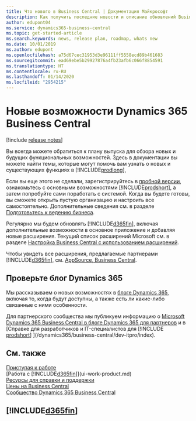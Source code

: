 ```yaml
---
title: Что нового в Business Central | Документация Майкрософт
description: Как получить последние новости и описание обновлений Business Central.
author: edupont04
ms.service: dynamics365-business-central
ms.topic: get-started-article
ms.search.keywords: news, release plan, roadmap, whats new
ms.date: 10/01/2019
ms.author: edupont
ms.openlocfilehash: a75d67cec31953d3e96111ff5558ecd89b461683
ms.sourcegitcommit: ead69ebe5b29927876a4fb23afb6c066f8854591
ms.translationtype: HT
ms.contentlocale: ru-RU
ms.lasthandoff: 01/14/2020
ms.locfileid: "2954215"
---
```

# <a name="whats-new-in-dynamics-365-business-central"></a>Новые возможности Dynamics 365 Business Central

[!include [release notes](includes/release-notes.md)]

Вы всегда можете обратиться к плану выпуска для обзора новых и будущих функциональных возможностей. Здесь в документации вы можете найти темы, которые могут помочь вам узнать о новых и существующих функциях в [!INCLUDE[prodlong](includes/prodlong.md)],  

Если вы еще этого не сделали, зарегистрируйтесь в [пробной версии](https://go.microsoft.com/fwlink/?linkid=847861), ознакомьтесь с основными возможностями [!INCLUDE[prodshort](includes/prodshort.md)], а затем попробуйте сами поработать с системой. Когда вы будете готовы, вы сможете открыть пустую организацию и настроить все самостоятельно. Дополнительные сведения см. в разделе [Подготовьтесь к ведению бизнеса](ui-get-ready-business.md).  

Регулярно мы будем обновлять [!INCLUDE[d365fin](includes/d365fin_md.md)], включая дополнительные возможности в основное приложение и добавляя новые расширения. Текущий список расширений Microsoft см. в разделе [Настройка Business Central с использованием расширений](ui-extensions.md).

Чтобы увидеть все расширения, предлагаемые партнерами [!INCLUDE[d365fin](includes/d365fin_md.md)], см. [AppSource, Business Central](https://go.microsoft.com/fwlink/?linkid=2081646).  

## <a name="check-the-dynamics-365-blog"></a>Проверьте блог Dynamics 365

Мы рассказываем о новых возможностях в [блоге Dynamics 365](https://cloudblogs.microsoft.com/dynamics365/), включая то, когда будут доступны, а также есть ли какие-либо связанные с ними особенности.  

Для партнерского сообщества мы публикуем информацию о [Microsoft Dynamics 365 Business Central в блоге Dynamics 365 для партнеров](https://cloudblogs.microsoft.com/dynamics365/it/product/business-central/) и в [Справке для разработчиков и IT-специалистов для [!INCLUDE [prodshort](includes/prodshort.md)] ](/dynamics365/business-central/dev-itpro/index).  

## <a name="see-also"></a>См. также

[Приступая к работе](product-get-started.md)  
[Работа с [!INCLUDE[d365fin](includes/d365fin_md.md)]](ui-work-product.md)  
[Ресурсы для справки и поддержки](product-help-and-support.md)  
[Цены на Business Central](https://dynamics.microsoft.com/business-central/overview/#pricing)  
[Сообщество Dynamics 365 Business Central](https://community.dynamics.com/business/)

## [!INCLUDE[d365fin](includes/free_trial_md.md)]
